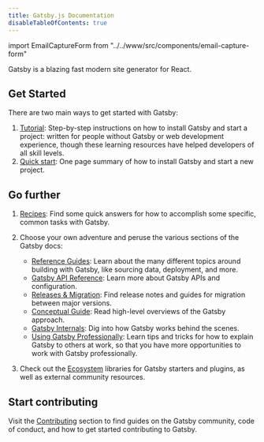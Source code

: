 ```yaml
---
title: Gatsby.js Documentation
disableTableOfContents: true
---
```


import EmailCaptureForm from "../../www/src/components/email-capture-form"

Gatsby is a blazing fast modern site generator for React.

## Get Started

There are two main ways to get started with Gatsby:

1. [Tutorial](/tutorial/): Step-by-step instructions on how to install Gatsby and start a project: written for people without Gatsby or web development experience, though these learning resources have helped developers of all skill levels.
2. [Quick start](/docs/quick-start): One page summary of how to install Gatsby and start a new project.

## Go further

1. [Recipes](/docs/recipes/): Find some quick answers for how to accomplish some specific, common tasks with Gatsby.
2. Choose your own adventure and peruse the various sections of the Gatsby docs:

   - [Reference Guides](/docs/guides/): Learn about the many different topics around building with Gatsby, like sourcing data, deployment, and more.
   - [Gatsby API Reference](/docs/api-reference/): Learn more about Gatsby APIs and configuration.
   - [Releases & Migration](/docs/releases-and-migration/): Find release notes and guides for migration between major versions.
   - [Conceptual Guide](/docs/conceptual-guide/): Read high-level overviews of the Gatsby approach.
   - [Gatsby Internals](/docs/gatsby-internals/): Dig into how Gatsby works behind the scenes.
   - [Using Gatsby Professionally](/docs/using-gatsby-professionally/): Learn tips and tricks for how to explain Gatsby to others at work, so that you have more opportunities to work with Gatsby professionally.

3. Check out the [Ecosystem](/ecosystem/) libraries for Gatsby starters and plugins, as well as external community resources.

## Start contributing

Visit the [Contributing](/contributing/) section to find guides on the Gatsby community, code of conduct, and how to get started contributing to Gatsby.

<EmailCaptureForm signupMessage="Want to keep up with the latest tips &amp; tricks? Subscribe to our newsletter!" />